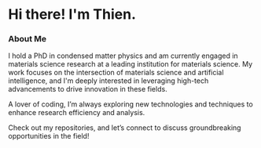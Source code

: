 # Hi there! I'm Thien.

### About Me
I hold a PhD in condensed matter physics and am currently engaged in materials science research at a leading institution for materials science. My work focuses on the intersection of materials science and artificial intelligence, and I'm deeply interested in leveraging high-tech advancements to drive innovation in these fields. 

A lover of coding, I’m always exploring new technologies and techniques to enhance research efficiency and analysis. 

Check out my repositories, and let’s connect to discuss groundbreaking opportunities in the field!

<!--
**ngoducthien/ngoducthien** is a ✨ _special_ ✨ repository because its `README.md` (this file) appears on your GitHub profile.

Here are some ideas to get you started:

- 🔭 I’m currently working on ...
- 🌱 I’m currently learning ...
- 👯 I’m looking to collaborate on ...
- 🤔 I’m looking for help with ...
- 💬 Ask me about ...
- 📫 How to reach me: ...
- 😄 Pronouns: ...
- ⚡ Fun fact: ...


![Your GitHub stats](https://github-readme-stats.vercel.app/api?username=yourusername&show_icons=true&theme=radical)

[![LinkedIn](https://img.shields.io/badge/LinkedIn-Connect-blue?logo=linkedin&logoColor=white)](https://www.linkedin.com/in/yourprofile)
[![Email](https://img.shields.io/badge/Email-Contact-red?logo=gmail&logoColor=white)](mailto:youremail@example.com)

-->
